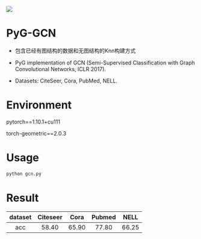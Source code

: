 ![](https://img.shields.io/badge/PyG-GCN-red)
# PyG-GCN
* 包含已经有图结构的数据和无图结构的Knn构建方式

* PyG implementation of GCN (Semi-Supervised Classification with Graph Convolutional Networks, ICLR 2017).

* Datasets: CiteSeer, Cora, PubMed, NELL.

# Environment
pytorch==1.10.1+cu111

torch-geometric==2.0.3

# Usage
```python
python gcn.py
```

# Result
| dataset | Citeseer | Cora | Pubmed | NELL|
:-: | :-: | :-: | :-: | :-: |
|acc|58.40|65.90|77.80|66.25|
